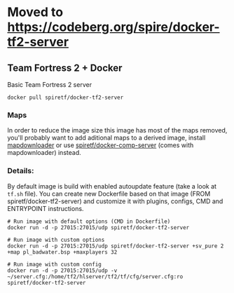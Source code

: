 # Moved to https://codeberg.org/spire/docker-tf2-server

## Team Fortress 2 + Docker

Basic Team Fortress 2 server

```
docker pull spiretf/docker-tf2-server
```

### Maps ###

In order to reduce the image size this image has most of the maps removed, you'll probably want to add aditional maps to a derived image, install [mapdownloader](https://github.com/spiretf/mapdownloader) or use [spiretf/docker-comp-server](https://hub.docker.com/r/spiretf/docker-comp-server) (comes with mapdownloader) instead.

### Details:
By default image is build with enabled autoupdate feature (take a look at `tf.sh` file).
You can create new Dockerfile based on that image (FROM spiretf/docker-tf2-server) and customize it with plugins, configs, CMD and ENTRYPOINT instructions.


```shell
# Run image with default options (CMD in Dockerfile)
docker run -d -p 27015:27015/udp spiretf/docker-tf2-server

# Run image with custom options
docker run -d -p 27015:27015/udp spiretf/docker-tf2-server +sv_pure 2 +map pl_badwater.bsp +maxplayers 32

# Run image with custom config
docker run -d -p 27015:27015/udp -v ~/server.cfg:/home/tf2/hlserver/tf2/tf/cfg/server.cfg:ro spiretf/docker-tf2-server
```
